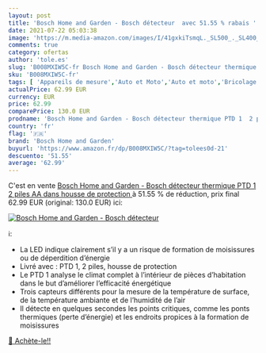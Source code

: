 ```yaml
---
layout: post
title: 'Bosch Home and Garden - Bosch détecteur  avec 51.55 % rabais '
date: 2021-07-22 05:03:38
image: 'https://m.media-amazon.com/images/I/41gxkiTsmqL._SL500_._SL400_.jpg'
comments: true
category: ofertas
author: 'tole.es'
slug: 'B008MXIW5C-fr Bosch Home and Garden - Bosch détecteur thermique PTD 1 2...'
sku: 'B008MXIW5C-fr'
tags: [ 'Appareils de mesure','Auto et Moto','Auto et moto','Bricolage','Caméras dinspection','Outillage à main et électroportatif','Outils de diagnostics, tests et mesures','Outils et dépannage','bosch home and garden', ]
actualPrice: 62.99 EUR
currency: EUR
price: 62.99
comparePrice: 130.0 EUR
prodname: 'Bosch Home and Garden - Bosch détecteur thermique PTD 1  2 piles AA  dans housse de protection '
country: 'fr'
flag: '🇫🇷'
brand: 'Bosch Home and Garden'
buyurl: 'https://www.amazon.fr/dp/B008MXIW5C/?tag=tolees0d-21'
descuento: '51.55'
average: '62.99'
---
```


C'est en vente [Bosch Home and Garden - Bosch détecteur thermique PTD 1  2 piles AA  dans housse de protection ](https://www.amazon.fr/dp/B008MXIW5C/?tag=tolees0d-21)  à  51.55 % de réduction, prix final  62.99 EUR (original: 130.0 EUR) ici:

[![Bosch Home and Garden - Bosch détecteur ](https://m.media-amazon.com/images/I/41gxkiTsmqL._SL500_._SL400_.jpg)](https://www.amazon.fr/dp/B008MXIW5C/?tag=tolees0d-21)

ℹ️:

- La LED indique clairement s’il y a un risque de formation de moisissures ou de déperdition d’énergie
- Livré avec : PTD 1, 2 piles, housse de protection
- Le PTD 1 analyse le climat complet à l’intérieur de pièces d’habitation dans le but d’améliorer l’efficacité énergétique
- Trois capteurs différents pour la mesure de la température de surface, de la température ambiante et de l’humidité de l’air
- Il détecte en quelques secondes les points critiques, comme les ponts thermiques (perte d’énergie) et les endroits propices à la formation de moisissures

[🛒 Achète-le!!](https://www.amazon.fr/dp/B008MXIW5C/?tag=tolees0d-21)

